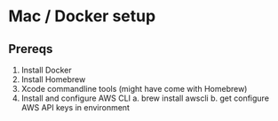 <!-- TITLE: Macdocker -->
<!-- SUBTITLE: A quick summary of Macdocker -->

# Mac / Docker setup

## Prereqs

1. Install Docker
2. Install Homebrew
2. Xcode  commandline tools (might have come with Homebrew)
2. Install and configure AWS CLI
	a. brew install awscli
	b. get configure AWS API keys in environment
